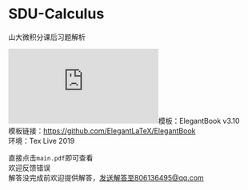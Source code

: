# SDU-Calculus
山大微积分课后习题解析

![](https://latex.codecogs.com/gif.latex?%5C%5CLaTeX)模板：ElegantBook v3.10  
模板链接：https://github.com/ElegantLaTeX/ElegantBook  
环境：Tex Live 2019

直接点击```main.pdf```即可查看  
欢迎反馈错误  
解答没完成前欢迎提供解答，发送解答至806136495@qq.com  
